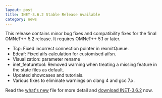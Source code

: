 ```yaml
---
layout: post
title: INET-3.6.2 Stable Release Available
category: news
---
```


This release contains minor bug fixes and compatibility fixes for the final
OMNeT++ 5.2 release. It requires OMNeT++ 5.1 or later.

 - Tcp: Fixed incorrect connection pointer in rexmitQueue.
 - Edcaf: Fixed aifs calculation for customised aifsn.
 - Visualization: parameter rename
 - inet_featuretool: Removed warning when treating a missing feature in the state files as default.
 - Updated showcases and tutorials.
 - Various fixes to eliminate warnings on clang 4 and gcc 7.x.

Read the
[what's new](https://github.com/inet-framework/inet/blob/v3.6.2/WHATSNEW) file for more detail and
[download INET-3.6.2](https://github.com/inet-framework/inet/releases/download/v3.6.2/inet-3.6.2-src.tgz)
now.
